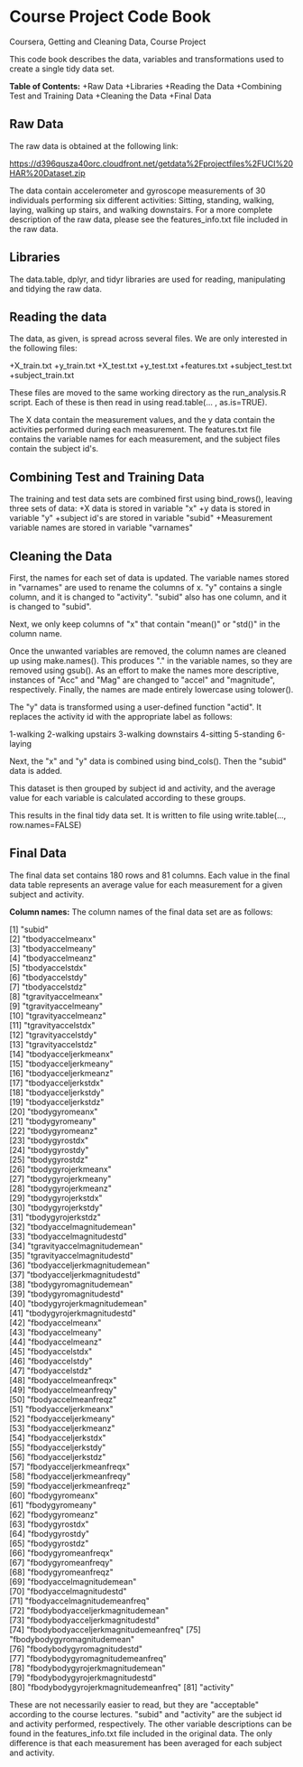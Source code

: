# Course Project Code Book
Coursera, Getting and Cleaning Data, Course Project

This code book describes the data, variables and transformations used to create a single tidy data set.

**Table of Contents:**
+Raw Data
+Libraries
+Reading the Data
+Combining Test and Training Data
+Cleaning the Data
+Final Data

## Raw Data

The raw data is obtained at the following link:

https://d396qusza40orc.cloudfront.net/getdata%2Fprojectfiles%2FUCI%20HAR%20Dataset.zip

The data contain accelerometer and gyroscope measurements of 30 individuals performing
six different activities: Sitting, standing, walking, laying, walking up stairs, 
and walking downstairs. For a more complete description of the raw data, please see the features_info.txt file included
in the raw data.

## Libraries
The data.table, dplyr, and tidyr libraries are used for reading, manipulating and tidying the raw data.

## Reading the data
The data, as given, is spread across several files. We are only interested in the following
files:

+X_train.txt
+y_train.txt
+X_test.txt
+y_test.txt
+features.txt
+subject_test.txt
+subject_train.txt

These files are moved to the same working directory as the run_analysis.R script.
Each of these is then read in using read.table(... , as.is=TRUE).

The X data contain the measurement values, and the y data contain the activities performed during each measurement.
The features.txt file contains the variable names for each measurement, and the subject files contain the subject id's.

## Combining Test and Training Data

The training and test data sets are combined first using bind_rows(), leaving three sets of data:
+X data is stored in variable "x"
+y data is stored in variable "y"
+subject id's are stored in variable "subid"
+Measurement variable names are stored in variable "varnames"

## Cleaning the Data

First, the names for each set of data is updated. The variable names stored in "varnames" are used to rename the columns of x.
"y" contains a single column, and it is changed to "activity".
"subid" also has one column, and it is changed to "subid".

Next, we only keep columns of "x" that contain "mean()" or "std()" in the column name.

Once the unwanted variables are removed, the column names are cleaned up using make.names().
This produces "." in the variable names, so they are removed using gsub(). As an effort to make the names more descriptive, instances of "Acc" and "Mag" are changed to "accel" and "magnitude", respectively. Finally, the names are made entirely lowercase using tolower(). 

The "y" data is transformed using a user-defined function "actid". It replaces the activity id with the appropriate label as follows:

1-walking
2-walking upstairs
3-walking downstairs
4-sitting
5-standing
6-laying

Next, the "x" and "y" data is combined using bind_cols(). Then the "subid" data is added.

This dataset is then grouped by subject id and activity, and the average value for each variable is calculated according to these groups.

This results in the final tidy data set. It is written to file using write.table(..., row.names=FALSE)

## Final Data
The final data set contains 180 rows and 81 columns.
Each value in the final data table represents an average value for each measurement for a given subject and activity.

**Column names:**
The column names of the final data set are as follows:

 [1] "subid"                              
 [2] "tbodyaccelmeanx"                    
 [3] "tbodyaccelmeany"                    
 [4] "tbodyaccelmeanz"                    
 [5] "tbodyaccelstdx"                     
 [6] "tbodyaccelstdy"                     
 [7] "tbodyaccelstdz"                     
 [8] "tgravityaccelmeanx"                 
 [9] "tgravityaccelmeany"                 
[10] "tgravityaccelmeanz"                 
[11] "tgravityaccelstdx"                  
[12] "tgravityaccelstdy"                  
[13] "tgravityaccelstdz"                  
[14] "tbodyacceljerkmeanx"                
[15] "tbodyacceljerkmeany"                
[16] "tbodyacceljerkmeanz"                
[17] "tbodyacceljerkstdx"                 
[18] "tbodyacceljerkstdy"                 
[19] "tbodyacceljerkstdz"                 
[20] "tbodygyromeanx"                     
[21] "tbodygyromeany"                     
[22] "tbodygyromeanz"                     
[23] "tbodygyrostdx"                      
[24] "tbodygyrostdy"                      
[25] "tbodygyrostdz"                      
[26] "tbodygyrojerkmeanx"                 
[27] "tbodygyrojerkmeany"                 
[28] "tbodygyrojerkmeanz"                 
[29] "tbodygyrojerkstdx"                  
[30] "tbodygyrojerkstdy"                  
[31] "tbodygyrojerkstdz"                  
[32] "tbodyaccelmagnitudemean"            
[33] "tbodyaccelmagnitudestd"             
[34] "tgravityaccelmagnitudemean"         
[35] "tgravityaccelmagnitudestd"          
[36] "tbodyacceljerkmagnitudemean"        
[37] "tbodyacceljerkmagnitudestd"         
[38] "tbodygyromagnitudemean"             
[39] "tbodygyromagnitudestd"              
[40] "tbodygyrojerkmagnitudemean"         
[41] "tbodygyrojerkmagnitudestd"          
[42] "fbodyaccelmeanx"                    
[43] "fbodyaccelmeany"                    
[44] "fbodyaccelmeanz"                    
[45] "fbodyaccelstdx"                     
[46] "fbodyaccelstdy"                     
[47] "fbodyaccelstdz"                     
[48] "fbodyaccelmeanfreqx"                
[49] "fbodyaccelmeanfreqy"                
[50] "fbodyaccelmeanfreqz"                
[51] "fbodyacceljerkmeanx"                
[52] "fbodyacceljerkmeany"                
[53] "fbodyacceljerkmeanz"                
[54] "fbodyacceljerkstdx"                 
[55] "fbodyacceljerkstdy"                 
[56] "fbodyacceljerkstdz"                 
[57] "fbodyacceljerkmeanfreqx"            
[58] "fbodyacceljerkmeanfreqy"            
[59] "fbodyacceljerkmeanfreqz"            
[60] "fbodygyromeanx"                     
[61] "fbodygyromeany"                     
[62] "fbodygyromeanz"                     
[63] "fbodygyrostdx"                      
[64] "fbodygyrostdy"                      
[65] "fbodygyrostdz"                      
[66] "fbodygyromeanfreqx"                 
[67] "fbodygyromeanfreqy"                 
[68] "fbodygyromeanfreqz"                 
[69] "fbodyaccelmagnitudemean"            
[70] "fbodyaccelmagnitudestd"             
[71] "fbodyaccelmagnitudemeanfreq"        
[72] "fbodybodyacceljerkmagnitudemean"    
[73] "fbodybodyacceljerkmagnitudestd"     
[74] "fbodybodyacceljerkmagnitudemeanfreq"
[75] "fbodybodygyromagnitudemean"         
[76] "fbodybodygyromagnitudestd"          
[77] "fbodybodygyromagnitudemeanfreq"     
[78] "fbodybodygyrojerkmagnitudemean"     
[79] "fbodybodygyrojerkmagnitudestd"      
[80] "fbodybodygyrojerkmagnitudemeanfreq" 
[81] "activity"  

These are not necessarily easier to read, but they are "acceptable" according to the course lectures.
"subid" and "activity" are the subject id and activity performed, respectively. The other variable descriptions
can be found in the features_info.txt file included in the original data. The only difference is that each measurement has been averaged for each subject and activity.




